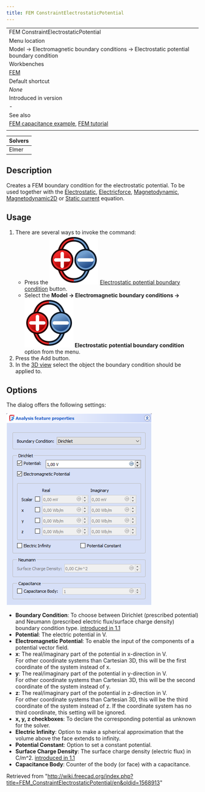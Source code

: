```yaml
---
title: FEM ConstraintElectrostaticPotential
---
```


|                                                                                                                                                 |
| ----------------------------------------------------------------------------------------------------------------------------------------------- |
| FEM ConstraintElectrostaticPotential                                                                                                            |
| Menu location                                                                                                                                   |
| Model → Electromagnetic boundary conditions → Electrostatic potential boundary condition                                                        |
| Workbenches                                                                                                                                     |
| [FEM](/FEM_Workbench "FEM Workbench")                                                                                                           |
| Default shortcut                                                                                                                                |
| _None_                                                                                                                                          |
| Introduced in version                                                                                                                           |
| -                                                                                                                                               |
| See also                                                                                                                                        |
| [FEM capacitance example](/FEM_Example_Capacitance_Two_Balls "FEM Example Capacitance Two Balls"), [FEM tutorial](/FEM_tutorial "FEM tutorial") |
|                                                                                                                                                 |

| Solvers |
| ------- |
| Elmer   |

## Description

Creates a FEM boundary condition for the electrostatic potential. To be used together with the [Electrostatic](/FEM_EquationElectrostatic "FEM EquationElectrostatic"), [Electricforce](/FEM_EquationElectricforce "FEM EquationElectricforce"), [Magnetodynamic](/FEM_EquationMagnetodynamic "FEM EquationMagnetodynamic"), [Magnetodynamic2D](/FEM_EquationMagnetodynamic2D "FEM EquationMagnetodynamic2D") or [Static current](/FEM_EquationStaticCurrent "FEM EquationStaticCurrent") equation.

## Usage

1. There are several ways to invoke the command:
   - Press the ![](/src/assets/images/FEM_ConstraintElectrostaticPotential.svg) [Electrostatic potential boundary condition](/FEM_ConstraintElectrostaticPotential "FEM ConstraintElectrostaticPotential") button.
   - Select the **Model → Electromagnetic boundary conditions → ![](/src/assets/images/FEM_ConstraintElectrostaticPotential.svg) Electrostatic potential boundary condition** option from the menu.
2. Press the Add button.
3. In the [3D view](/3D_view "3D view") select the object the boundary condition should be applied to.

## Options

The dialog offers the following settings:

![](/src/assets/images/FEM_ElectrostaticPotential_dialog.png)

- **Boundary Condition**: To choose between Dirichlet (prescribed potential) and Neumann (prescribed electric flux/surface charge density) boundary condition type. [introduced in 1.1](/Release_notes_1.1 "Release notes 1.1")
- **Potential**: The electric potential in V.
- **Electromagnetic Potential**: To enable the input of the components of a potential vector field.
- **x**: The real/imaginary part of the potential in x-direction in V.  
   For other coordinate systems than Cartesian 3D, this will be the first coordinate of the system instead of x.
- **y**: The real/imaginary part of the potential in y-direction in V.  
   For other coordinate systems than Cartesian 3D, this will be the second coordinate of the system instead of y.
- **z**: The real/imaginary part of the potential in z-direction in V.  
   For other coordinate systems than Cartesian 3D, this will be the third coordinate of the system instead of z. If the coordinate system has no third coordinate, this setting will be ignored.
- **x, y, z checkboxes**: To declare the corresponding potential as unknown for the solver.
- **Electric Infinity**: Option to make a spherical approximation that the volume above the face extends to infinity.
- **Potential Constant**: Option to set a constant potential.
- **Surface Charge Density**: The surface charge density (electric flux) in C/m^2. [introduced in 1.1](/Release_notes_1.1 "Release notes 1.1")
- **Capacitance Body**: Counter of the body (or face) with a capacitance.

Retrieved from "<http://wiki.freecad.org/index.php?title=FEM_ConstraintElectrostaticPotential/en&oldid=1568913>"
